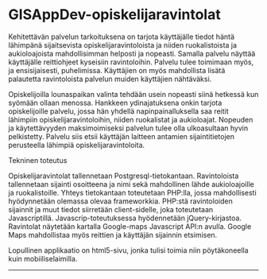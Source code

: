 ﻿GISAppDev-opiskelijaravintolat
==============================

Kehitettävän palvelun tarkoituksena on tarjota käyttäjälle tiedot häntä lähimpänä sijaitsevista 
opiskelijaravintoloista ja niiden ruokalistoista ja aukioloajoista mahdollisimman helposti ja 
nopeasti. Samalla palvelu näyttää käyttäjälle reittiohjeet kyseisiin ravintoloihin. Palvelu tulee 
toimimaan myös, ja ensisijaisesti, puhelimissa. Käyttäjien on myös mahdollista lisätä palautetta 
ravintoloista palvelun muiden käyttäjien nähtäväksi. 

Opiskelijoilla lounaspaikan valinta tehdään usein nopeasti siinä hetkessä kun syömään ollaan 
menossa. Hankkeen ydinajatuksena onkin tarjota opiskelijoille palvelu, jossa hän yhdellä 
napinpainalluksella saa reitit lähimpiin opiskelijaravintoloihin, niiden ruokalistat ja aukioloajat. 
Nopeuden ja käytettävyyden maksimoimiseksi palvelun tulee olla ulkoasultaan hyvin pelkistetty. 
Palvelu siis etsii käyttäjän laitteen antamien sijaintitietojen 
perusteella lähimpiä opiskelijaravintoloita.

Tekninen toteutus

Opiskelijaravintolat tallennetaan Postgresql-tietokantaan. Ravintoloista tallennetaan sijainti 
osoitteena ja nimi sekä mahdollinen lähde aukioloajoille ja ruokalistoille.
Yhteys tietokantaan toteutetaan PHP:lla, jossa mahdollisesti hyödynnetään olemassa olevaa frameworkkia.
PHP:stä ravintoloiden sijainnit ja muut tiedot siirretään client-sidelle, joka toteutetaan 
Javascriptillä. Javascrip-toteutuksessa hyödennetään jQuery-kirjastoa.
Ravintolat näytetään kartalla Google-maps Javascript API:n avulla. Google Maps 
mahdollistaa myös reittien ja käyttäjän sijainnin etsimisen.

Lopullinen applikaatio on html5-sivu, jonka tulisi toimia niin pöytäkoneella kuin mobiiliselaimilla.

---